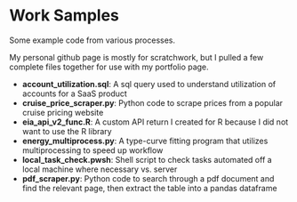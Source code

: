 # Work Samples
Some example code from various processes. 

My personal github page is mostly for scratchwork, but I pulled a few complete files together for use with my portfolio page. 

* **account_utilization.sql**: A sql query used to understand utilization of accounts for a SaaS product
* **cruise_price_scraper.py**: Python code to scrape prices from a popular cruise pricing website
* **eia_api_v2_func.R**: A custom API return I created for R because I did not want to use the R library
* **energy_multiprocess.py**: A type-curve fitting program that utilizes multiprocessing to speed up workflow
* **local_task_check.pwsh**: Shell script to check tasks automated off a local machine where necessary vs. server 
* **pdf_scraper.py**: Python code to search through a pdf document and find the relevant page, then extract the table into a pandas dataframe
